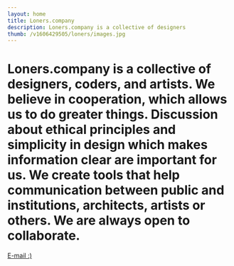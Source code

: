 ```yaml
---
layout: home
title: Loners.company
description: Loners.company is a collective of designers
thumb: /v1606429505/loners/images.jpg
---
```


# Loners.company is a collective of designers, coders, and artists. We believe in cooperation, which allows us to&nbsp;do greater things. Discussion about ethical principles and simplicity in design which makes information clear are important for us. We create tools that help communication between public and institutions, architects, artists or others. We are always open to collaborate.

[E-mail :)](mailto:magdalena@loners.company)

